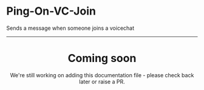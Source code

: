 # Ping-On-VC-Join

Sends a message when someone joins a voicechat

<ModuleOverview moduleName="ping-on-vc-join" />

---

<center><h1>Coming soon</h1></center>
<center>We're still working on adding this documentation file - please check back later or raise a PR.</center>